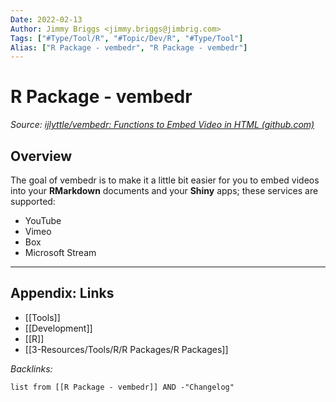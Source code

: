 ```yaml
---
Date: 2022-02-13
Author: Jimmy Briggs <jimmy.briggs@jimbrig.com>
Tags: ["#Type/Tool/R", "#Topic/Dev/R", "#Type/Tool"]
Alias: ["R Package - vembedr", "R Package - vembedr"]
---
```


# R Package - vembedr

*Source: [ijlyttle/vembedr: Functions to Embed Video in HTML (github.com)](https://github.com/ijlyttle/vembedr)*

## Overview

The goal of vembedr is to make it a little bit easier for you to embed videos into your **RMarkdown** documents and your **Shiny** apps; these services are supported:

-   YouTube
-   Vimeo
-   Box
-   Microsoft Stream



***

## Appendix: Links

- [[Tools]]
- [[Development]]
- [[R]]
- [[3-Resources/Tools/R/R Packages/R Packages]]


*Backlinks:*

```dataview
list from [[R Package - vembedr]] AND -"Changelog"
```